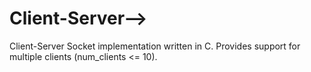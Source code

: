# Client-Server-->
Client-Server Socket implementation written in C. Provides support for multiple clients (num_clients <= 10).
